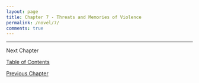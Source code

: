 ```yaml
---
layout: page
title: Chapter 7 - Threats and Memories of Violence
permalink: /novel/7/
comments: true
---
```




------

Next Chapter

[Table of Contents](/novel/)

[Previous Chapter](/novel/6/)
